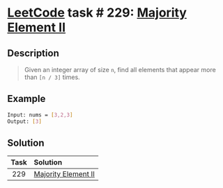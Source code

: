 # [LeetCode][leetcode] task # 229: [Majority Element II][task]

Description
-----------

> Given an integer array of size `n`, find all elements that appear more than `[n / 3]` times. 

Example
-------

```sh
Input: nums = [3,2,3]
Output: [3]
```

Solution
--------

| Task | Solution                        |
|:----:|:--------------------------------|
| 229  | [Majority Element II][solution] |


[leetcode]: <http://leetcode.com/>
[task]: <https://leetcode.com/problems/majority-element-ii/>
[solution]: <https://github.com/wellaxis/witalis-jkit/blob/main/module/tasks/src/main/java/com/witalis/jkit/tasks/core/task/leetcode/h3/p229/option/Practice.java>
